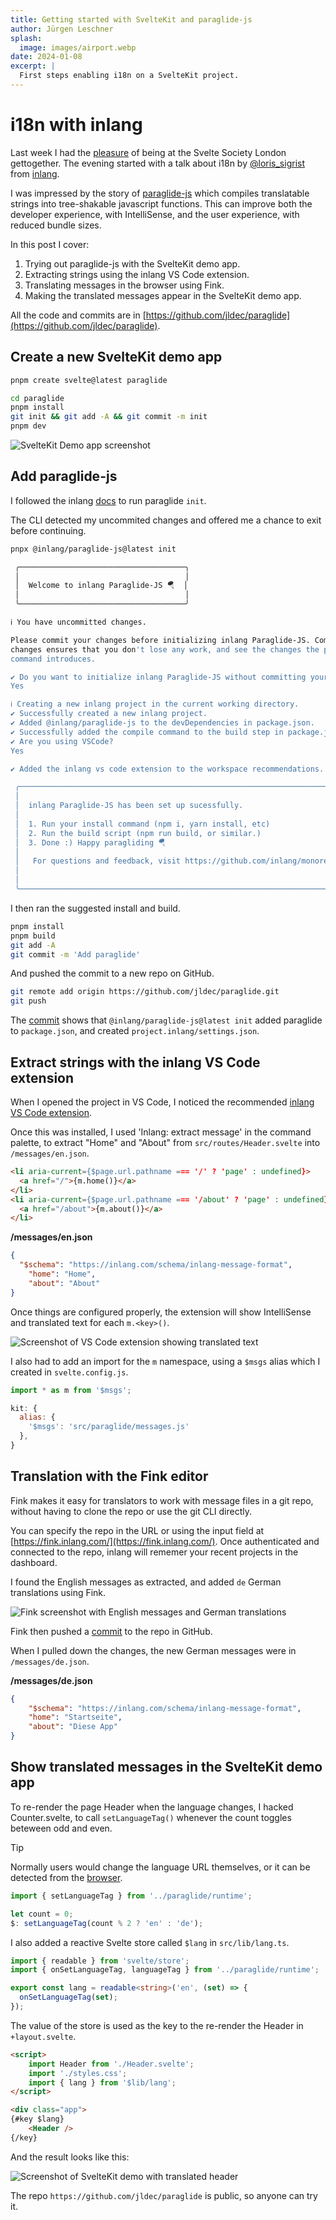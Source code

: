```yaml
---
title: Getting started with SvelteKit and paraglide-js
author: Jürgen Leschner
splash:
  image: images/airport.webp
date: 2024-01-08
excerpt: |
  First steps enabling i18n on a SvelteKit project.
---
```


# i18n with inlang

Last week I had the [pleasure](the-web-is-for-everyone.md) of being at the Svelte Society London gettogether. The evening started with a talk about i18n by [@loris_sigrist](https://twitter.com/loris_sigrist) from [inlang](https://inlang.com/).

I was impressed by the story of [paraglide-js](https://inlang.com/m/gerre34r/library-inlang-paraglideJs) which compiles translatable strings into tree-shakable javascript functions. This can improve both the developer experience, with IntelliSense, and the user experience, with reduced bundle sizes.

In this post I cover:
  1. Trying out paraglide-js with the SvelteKit demo app.
  2. Extracting strings using the inlang VS Code extension.
  3. Translating messages in the browser using Fink.
  4. Making the translated messages appear in the SvelteKit demo app.

All the code and commits are in [https://github.com/jldec/paraglide](https://github.com/jldec/paraglide).

## Create a new SvelteKit demo app

```sh
pnpm create svelte@latest paraglide

cd paraglide
pnpm install
git init && git add -A && git commit -m init
pnpm dev
```

![SvelteKit Demo app screenshot](images/sveltekit-demo.webp)

## Add paraglide-js
I followed the inlang [docs](https://inlang.com/m/gerre34r/library-inlang-paraglideJs#getting-started) to run paraglide `init`.

The CLI detected my uncommited changes and offered me a chance to exit before continuing.
```sh
pnpx @inlang/paraglide-js@latest init

 ╭─────────────────────────────────────╮
 │                                     │
 │  Welcome to inlang Paraglide-JS 🪂  │
 │                                     │
 ╰─────────────────────────────────────╯

ℹ You have uncommitted changes.

Please commit your changes before initializing inlang Paraglide-JS. Committing outstanding 
changes ensures that you don't lose any work, and see the changes the paraglide-js init 
command introduces.

✔ Do you want to initialize inlang Paraglide-JS without committing your current changes?
Yes

ℹ Creating a new inlang project in the current working directory.
✔ Successfully created a new inlang project.
✔ Added @inlang/paraglide-js to the devDependencies in package.json.
✔ Successfully added the compile command to the build step in package.json.
✔ Are you using VSCode?
Yes

✔ Added the inlang vs code extension to the workspace recommendations.

 ╭──────────────────────────────────────────────────────────────────────────────────────╮
 │                                                                                      │
 │  inlang Paraglide-JS has been set up sucessfully.                                    │
 │                                                                                      │
 │  1. Run your install command (npm i, yarn install, etc)                              │
 │  2. Run the build script (npm run build, or similar.)                                │
 │  3. Done :) Happy paragliding 🪂                                                     │
 │                                                                                      │
 │   For questions and feedback, visit https://github.com/inlang/monorepo/discussions.  │
 │                                                                                      │
 │                                                                                      │
 ╰──────────────────────────────────────────────────────────────────────────────────────╯
```

I then ran the suggested install and build.
```sh
pnpm install
pnpm build
git add -A
git commit -m 'Add paraglide'
```

And pushed the commit to a new repo on GitHub.
```sh
git remote add origin https://github.com/jldec/paraglide.git
git push
```

The [commit](https://github.com/jldec/paraglide/commit/548a1a85b13435d93bde99368148dd417f77b50c) shows that `@inlang/paraglide-js@latest init` added paraglide to `package.json`, and created `project.inlang/settings.json`.

## Extract strings with the inlang VS Code extension
When I opened the project in VS Code, I noticed the recommended [inlang VS Code extension](https://inlang.com/m/r7kp499g/app-inlang-ideExtension).

Once this was installed, I used 'Inlang: extract message' in the command palette, to extract "Home" and "About" from `src/routes/Header.svelte` into `/messages/en.json`.

```html
<li aria-current={$page.url.pathname === '/' ? 'page' : undefined}>
  <a href="/">{m.home()}</a>
</li>
<li aria-current={$page.url.pathname === '/about' ? 'page' : undefined}>
  <a href="/about">{m.about()}</a>
</li>
```

**/messages/en.json**
```json
{
  "$schema": "https://inlang.com/schema/inlang-message-format",
	"home": "Home",
	"about": "About"
}
```

Once things are configured properly, the extension will show IntelliSense and translated text for each `m.<key>()`.

![Screenshot of VS Code extension showing translated text](images/translations-in-editor.webp)

I also had to add an import for the `m` namespace, using a `$msgs` alias which I created in `svelte.config.js`.

```js
import * as m from '$msgs';
```

```js
kit: {
  alias: {
    '$msgs': 'src/paraglide/messages.js'
  },
}
```

## Translation with the Fink editor
Fink makes it easy for translators to work with message files in a git repo, without having to clone the repo or use the git CLI directly.

You can specify the repo in the URL or using the input field at [https://fink.inlang.com/](https://fink.inlang.com/). Once authenticated and connected to the repo, inlang will rememer your recent projects in the dashboard.

I found the English messages as extracted, and added `de` German translations using Fink.

![Fink screenshot with English messages and German translations](images/fink-deutsch.webp)

Fink then pushed a [commit](https://github.com/jldec/paraglide/commit/98b1b618a4d0badb56bde98bd9a6ec9acd03706a) to the repo in GitHub.

When I pulled down the changes, the new German messages were in `/messages/de.json`.

**/messages/de.json**
```json
{
	"$schema": "https://inlang.com/schema/inlang-message-format",
	"home": "Startseite",
	"about": "Diese App"
}
```

## Show translated messages in the SvelteKit demo app

To re-render the page Header when the language changes, I hacked Counter.svelte, to call `setLanguageTag()` whenever the count toggles beteween odd and even.

> [!tip]
> Normally users would change the language URL themselves, or it can be detected from the [browser](https://developer.mozilla.org/en-US/docs/Web/API/Navigator/language).

```ts
import { setLanguageTag } from '../paraglide/runtime';

let count = 0;
$: setLanguageTag(count % 2 ? 'en' : 'de');
```

I also added a reactive Svelte store called `$lang` in `src/lib/lang.ts`.

```ts
import { readable } from 'svelte/store';
import { onSetLanguageTag, languageTag } from '../paraglide/runtime';

export const lang = readable<string>('en', (set) => {
  onSetLanguageTag(set);
});
```

The value of the store is used as the key to the re-render the Header in `+layout.svelte`.

```html
<script>
	import Header from './Header.svelte';
	import './styles.css';
	import { lang } from '$lib/lang';
</script>

<div class="app">
{#key $lang}
	<Header />
{/key}
```

And the result looks like this:

![Screenshot of SvelteKit demo with translated header](images/translated-demo-header.webp)

The repo `https://github.com/jldec/paraglide` is public, so anyone can try it.







